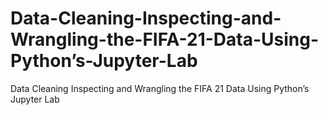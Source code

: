 # Data-Cleaning-Inspecting-and-Wrangling-the-FIFA-21-Data-Using-Python’s-Jupyter-Lab
Data Cleaning Inspecting and Wrangling the FIFA 21 Data Using Python’s Jupyter Lab
